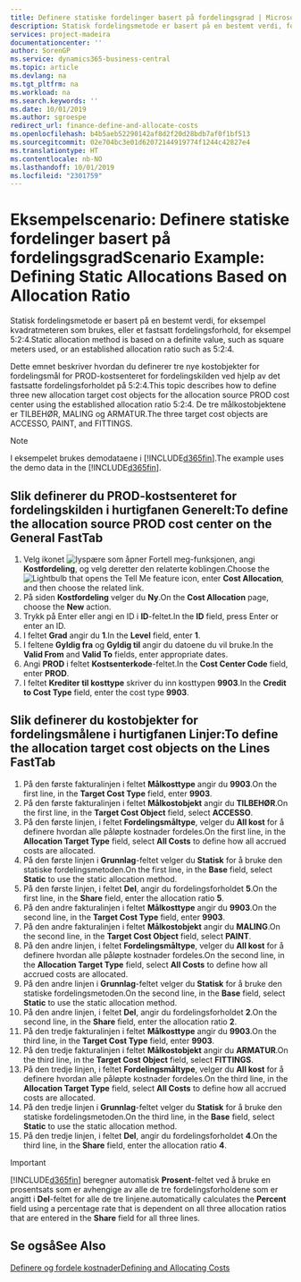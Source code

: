 ```yaml
---
title: Definere statiske fordelinger basert på fordelingsgrad | Microsoft-dokumentasjon
description: Statisk fordelingsmetode er basert på en bestemt verdi, for eksempel kvadratmeteren som brukes, eller et fastsatt fordelingsforhold, for eksempel 5:2:4.
services: project-madeira
documentationcenter: ''
author: SorenGP
ms.service: dynamics365-business-central
ms.topic: article
ms.devlang: na
ms.tgt_pltfrm: na
ms.workload: na
ms.search.keywords: ''
ms.date: 10/01/2019
ms.author: sgroespe
redirect_url: finance-define-and-allocate-costs
ms.openlocfilehash: b4b5aeb52290142af8d2f20d28bdb7af0f1bf513
ms.sourcegitcommit: 02e704bc3e01d62072144919774f1244c42827e4
ms.translationtype: HT
ms.contentlocale: nb-NO
ms.lasthandoff: 10/01/2019
ms.locfileid: "2301759"
---
```

# <a name="scenario-example-defining-static-allocations-based-on-allocation-ratio"></a><span data-ttu-id="4cde4-103">Eksempelscenario: Definere statiske fordelinger basert på fordelingsgrad</span><span class="sxs-lookup"><span data-stu-id="4cde4-103">Scenario Example: Defining Static Allocations Based on Allocation Ratio</span></span>
<span data-ttu-id="4cde4-104">Statisk fordelingsmetode er basert på en bestemt verdi, for eksempel kvadratmeteren som brukes, eller et fastsatt fordelingsforhold, for eksempel 5:2:4.</span><span class="sxs-lookup"><span data-stu-id="4cde4-104">Static allocation method is based on a definite value, such as square meters used, or an established allocation ratio such as 5:2:4.</span></span>  

<span data-ttu-id="4cde4-105">Dette emnet beskriver hvordan du definerer tre nye kostobjekter for fordelingsmål for PROD-kostsenteret for fordelingskilden ved hjelp av det fastsatte fordelingsforholdet på 5:2:4.</span><span class="sxs-lookup"><span data-stu-id="4cde4-105">This topic describes how to define three new allocation target cost objects for the allocation source PROD cost center using the established allocation ratio 5:2:4.</span></span> <span data-ttu-id="4cde4-106">De tre målkostobjektene er TILBEHØR, MALING og ARMATUR.</span><span class="sxs-lookup"><span data-stu-id="4cde4-106">The three target cost objects are ACCESSO, PAINT, and FITTINGS.</span></span>  

> [!NOTE]  
>  <span data-ttu-id="4cde4-107">I eksempelet brukes demodataene i [!INCLUDE[d365fin](includes/d365fin_md.md)].</span><span class="sxs-lookup"><span data-stu-id="4cde4-107">The example uses the demo data in the [!INCLUDE[d365fin](includes/d365fin_md.md)].</span></span>  

## <a name="to-define-the-allocation-source-prod-cost-center-on-the-general-fasttab"></a><span data-ttu-id="4cde4-108">Slik definerer du PROD-kostsenteret for fordelingskilden i hurtigfanen Generelt:</span><span class="sxs-lookup"><span data-stu-id="4cde4-108">To define the allocation source PROD cost center on the General FastTab</span></span>  

1.  <span data-ttu-id="4cde4-109">Velg ikonet ![lyspære som åpner Fortell meg-funksjonen](media/ui-search/search_small.png "Fortell hva du vil gjøre"), angi **Kostfordeling**, og velg deretter den relaterte koblingen.</span><span class="sxs-lookup"><span data-stu-id="4cde4-109">Choose the ![Lightbulb that opens the Tell Me feature](media/ui-search/search_small.png "Tell me what you want to do") icon, enter **Cost Allocation**, and then choose the related link.</span></span>  
2.  <span data-ttu-id="4cde4-110">På siden **Kostfordeling** velger du **Ny**.</span><span class="sxs-lookup"><span data-stu-id="4cde4-110">On the **Cost Allocation** page, choose the **New** action.</span></span>  
3.  <span data-ttu-id="4cde4-111">Trykk på Enter eller angi en ID i **ID**-feltet.</span><span class="sxs-lookup"><span data-stu-id="4cde4-111">In the **ID** field, press Enter or enter an ID.</span></span>  
4.  <span data-ttu-id="4cde4-112">I feltet **Grad** angir du **1**.</span><span class="sxs-lookup"><span data-stu-id="4cde4-112">In the **Level** field, enter **1**.</span></span>  
5.  <span data-ttu-id="4cde4-113">I feltene **Gyldig fra** og **Gyldig til** angir du datoene du vil bruke.</span><span class="sxs-lookup"><span data-stu-id="4cde4-113">In the **Valid From** and **Valid To** fields, enter appropriate dates.</span></span>  
6.  <span data-ttu-id="4cde4-114">Angi **PROD** i feltet **Kostsenterkode**-feltet.</span><span class="sxs-lookup"><span data-stu-id="4cde4-114">In the **Cost Center Code** field, enter **PROD**.</span></span>  
7.  <span data-ttu-id="4cde4-115">I feltet **Krediter til kosttype** skriver du inn kosttypen **9903**.</span><span class="sxs-lookup"><span data-stu-id="4cde4-115">In the **Credit to Cost Type** field, enter the cost type **9903**.</span></span>  

## <a name="to-define-the-allocation-target-cost-objects-on-the-lines-fasttab"></a><span data-ttu-id="4cde4-116">Slik definerer du kostobjekter for fordelingsmålene i hurtigfanen Linjer:</span><span class="sxs-lookup"><span data-stu-id="4cde4-116">To define the allocation target cost objects on the Lines FastTab</span></span>  

1.  <span data-ttu-id="4cde4-117">På den første fakturalinjen i feltet **Målkosttype** angir du **9903**.</span><span class="sxs-lookup"><span data-stu-id="4cde4-117">On the first line, in the **Target Cost Type** field, enter **9903**.</span></span>  
2.  <span data-ttu-id="4cde4-118">På den første fakturalinjen i feltet **Målkostobjekt** angir du **TILBEHØR**.</span><span class="sxs-lookup"><span data-stu-id="4cde4-118">On the first line, in the **Target Cost Object** field, select **ACCESSO**.</span></span>  
3.  <span data-ttu-id="4cde4-119">På den første linjen, i feltet **Fordelingsmåltype**, velger du **All kost** for å definere hvordan alle påløpte kostnader fordeles.</span><span class="sxs-lookup"><span data-stu-id="4cde4-119">On the first line, in the **Allocation Target Type** field, select **All Costs** to define how all accrued costs are allocated.</span></span>  
4.  <span data-ttu-id="4cde4-120">På den første linjen i **Grunnlag**-feltet velger du **Statisk** for å bruke den statiske fordelingsmetoden.</span><span class="sxs-lookup"><span data-stu-id="4cde4-120">On the first line, in the **Base** field, select **Static** to use the static allocation method.</span></span>  
5.  <span data-ttu-id="4cde4-121">På den første linjen, i feltet **Del**, angir du fordelingsforholdet **5**.</span><span class="sxs-lookup"><span data-stu-id="4cde4-121">On the first line, in the **Share** field, enter the allocation ratio **5**.</span></span>  
6.  <span data-ttu-id="4cde4-122">På den andre fakturalinjen i feltet **Målkosttype** angir du **9903**.</span><span class="sxs-lookup"><span data-stu-id="4cde4-122">On the second line, in the **Target Cost Type** field, enter **9903**.</span></span>  
7.  <span data-ttu-id="4cde4-123">På den andre fakturalinjen i feltet **Målkostobjekt** angir du **MALING**.</span><span class="sxs-lookup"><span data-stu-id="4cde4-123">On the second line, in the **Target Cost Object** field, select **PAINT**.</span></span>  
8.  <span data-ttu-id="4cde4-124">På den andre linjen, i feltet **Fordelingsmåltype**, velger du **All kost** for å definere hvordan alle påløpte kostnader fordeles.</span><span class="sxs-lookup"><span data-stu-id="4cde4-124">On the second line, in the **Allocation Target Type** field, select **All Costs** to define how all accrued costs are allocated.</span></span>  
9. <span data-ttu-id="4cde4-125">På den andre linjen i **Grunnlag**-feltet velger du **Statisk** for å bruke den statiske fordelingsmetoden.</span><span class="sxs-lookup"><span data-stu-id="4cde4-125">On the second line, in the **Base** field, select **Static** to use the static allocation method.</span></span>  
10. <span data-ttu-id="4cde4-126">På den andre linjen, i feltet **Del**, angir du fordelingsforholdet **2**.</span><span class="sxs-lookup"><span data-stu-id="4cde4-126">On the second line, in the **Share** field, enter the allocation ratio **2**.</span></span>  
11. <span data-ttu-id="4cde4-127">På den tredje fakturalinjen i feltet **Målkosttype** angir du **9903**.</span><span class="sxs-lookup"><span data-stu-id="4cde4-127">On the third line, in the **Target Cost Type** field, enter **9903**.</span></span>  
12. <span data-ttu-id="4cde4-128">På den tredje fakturalinjen i feltet **Målkostobjekt** angir du **ARMATUR**.</span><span class="sxs-lookup"><span data-stu-id="4cde4-128">On the third line, in the **Target Cost Object** field, select **FITTINGS**.</span></span>  
13. <span data-ttu-id="4cde4-129">På den tredje linjen, i feltet **Fordelingsmåltype**, velger du **All kost** for å definere hvordan alle påløpte kostnader fordeles.</span><span class="sxs-lookup"><span data-stu-id="4cde4-129">On the third line, in the **Allocation Target Type** field, select **All Costs** to define how all accrued costs are allocated.</span></span>  
14. <span data-ttu-id="4cde4-130">På den tredje linjen i **Grunnlag**-feltet velger du **Statisk** for å bruke den statiske fordelingsmetoden.</span><span class="sxs-lookup"><span data-stu-id="4cde4-130">On the third line, in the **Base** field, select **Static** to use the static allocation method.</span></span>  
15. <span data-ttu-id="4cde4-131">På den tredje linjen, i feltet **Del**, angir du fordelingsforholdet **4**.</span><span class="sxs-lookup"><span data-stu-id="4cde4-131">On the third line, in the **Share** field, enter the allocation ratio **4**.</span></span>  

> [!IMPORTANT]  
>  [!INCLUDE[d365fin](includes/d365fin_md.md)] <span data-ttu-id="4cde4-132">beregner automatisk **Prosent**-feltet ved å bruke en prosentsats som er avhengige av alle de tre fordelingsforholdene som er angitt i **Del**-feltet for alle de tre linjene.</span><span class="sxs-lookup"><span data-stu-id="4cde4-132">automatically calculates the **Percent** field using a percentage rate that is dependent on all three allocation ratios that are entered in the **Share** field for all three lines.</span></span>  

## <a name="see-also"></a><span data-ttu-id="4cde4-133">Se også</span><span class="sxs-lookup"><span data-stu-id="4cde4-133">See Also</span></span>  
[<span data-ttu-id="4cde4-134">Definere og fordele kostnader</span><span class="sxs-lookup"><span data-stu-id="4cde4-134">Defining and Allocating Costs</span></span>](finance-define-and-allocate-costs.md)   
